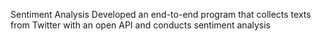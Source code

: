 Sentiment Analysis
Developed an end-to-end program that collects texts from Twitter with an open API and conducts sentiment analysis
